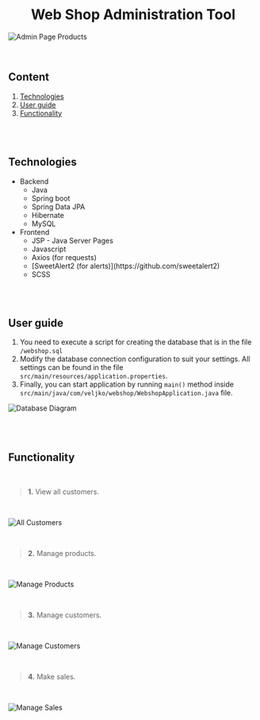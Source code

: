 <h1 align="center">Web Shop Administration Tool</h1>


![Admin Page Products](https://i.ibb.co/zXj3sWQ/products.png)

<br>

## Content
  1. [Technologies](#Technologies)
  2. [User guide](#Guide)
  3. [Functionality](#Functionality)


<br>
<br>

## <a name="Technologies"></a> Technologies
<ul>
  <li>Backend
     <ul>
       <li>Java</li>
       <li>Spring boot</li>
       <li>Spring Data JPA</li>
       <li>Hibernate</li>
       <li>MySQL</li>
    </ul>
  </li>
  <li>Frontend
     <ul>
       <li>JSP - Java Server Pages</li>
       <li>Javascript</li>
       <li>Axios (for requests)</li>
       <li>[SweetAlert2 (for alerts)](https://github.com/sweetalert2)</li>
       <li>SCSS</li>
    </ul>  
  </li>
</ul>


<br>
<br>

## <a name="Guide"></a> User guide
1. You need to execute a script for creating the database that is in the file `/webshop.sql`
2. Modify the database connection configuration to suit your settings. All settings can be found in the file `src/main/resources/application.properties`. 
3. Finally, you can start application by running `main()` method inside `src/main/java/com/veljko/webshop/WebshopApplication.java` file.

![Database Diagram](https://i.ibb.co/BNBKbS2/er-diagram.png)

<br>
<br>

## <a name="Functionality"></a> Functionality

<br>

>**1.** View all customers.

<br>

![All Customers](https://i.ibb.co/jWp8gDz/customers.png)

<br>

>**2.** Manage products.

<br>

![Manage Products](https://i.ibb.co/r5vR6Rd/add-product.png)

<br>

>**3.** Manage customers.

<br>

![Manage Customers](https://i.ibb.co/K6mx1Yr/add-customer.png)


<br>

>**4.** Make sales.

<br>


![Manage Sales](https://i.ibb.co/dQjXhSt/sales.png)
